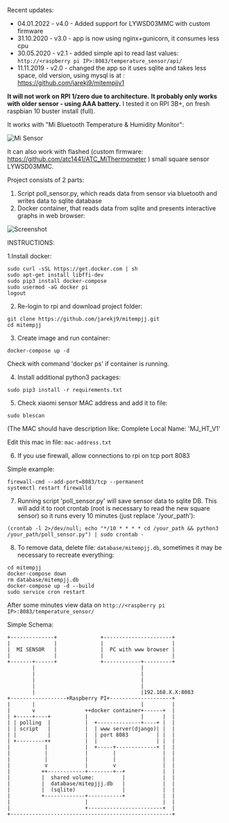 Recent updates:
- 04.01.2022 - v4.0 - Added support for LYWSD03MMC with custom firmware
- 31.10.2020 - v3.0 - app is now using nginx+gunicorn, it consumes less cpu
- 30.05.2020 - v2.1 - added simple api to read last values: ```http://<raspberry pi IP>:8083/temperature_sensor/api/```
- 11.11.2019 - v2.0 - changed the app so it uses sqlite and takes less space, old version, using mysql is at : https://github.com/jarekj9/mitempjjv1

**It will not work on RPI 1/zero due to architecture.**
**It probably only works with older sensor - using AAA battery.**
I tested it on RPI 3B+, on fresh raspbian 10 buster install (full).

It works with "Mi Bluetooth Temperature & Humidity Monitor":

![Mi Sensor](misensor.png?raw=true "Mi Sensor")

It can also work with flashed (custom firmware: https://github.com/atc1441/ATC_MiThermometer ) small square sensor LYWSD03MMC.

Project consists of 2 parts:
1. Script poll_sensor.py, which reads data from sensor via bluetooth and writes data to sqlite database
2. Docker container, that reads data from sqlite and presents interactive graphs in web browser:

![Screenshot](screenshot.jpg?raw=true "Screenshot")


INSTRUCTIONS:



1.Install docker:
```
sudo curl -sSL https://get.docker.com | sh
sudo apt-get install libffi-dev
sudo pip3 install docker-compose
sudo usermod -aG docker pi
logout
```

2. Re-login to rpi and download project folder: 
```
git clone https://github.com/jarekj9/mitempjj.git
cd mitempjj
```
3. Create image and run container:
```
docker-compose up -d
```
Check with command 'docker ps' if container is running.

4. Install additional python3 packages:
```
sudo pip3 install -r requirements.txt
```
5. Check xiaomi sensor MAC address and add it to file:
```
sudo blescan
```
(The MAC should have description like: Complete Local Name: 'MJ_HT_V1'

Edit this mac in file:
```mac-address.txt```


6. If you use firewall, allow connections to rpi on tcp port 8083

Simple example:

```
firewall-cmd --add-port=8083/tcp --permanent
systemctl restart firewalld
```
7. Running script 'poll_sensor.py' will save sensor data to sqlite DB.
This will add it to root crontab (root is necessary to read the new square sensor) so it runs every 10 minutes (just replace '/your_path'):
```
(crontab -l 2>/dev/null; echo "*/10 * * * * cd /your_path && python3 /your_path/poll_sensor.py") | sudo crontab - 
```

8. To remove data, delete file: ```database/mitempjj.db```, sometimes it may be necessary to recreate everything:
```
cd mitempjj
docker-compose down
rm database/mitempjj.db
docker-compose up -d --build
sudo service cron restart
```


After some minutes view data on ```http://<raspberry pi IP>:8083/temperature_sensor/```



Simple Schema:
```
+--------------+              +----------------------+
|              |              |                      |
|  MI SENSOR   |              |  PC with www browser |
|              |              |                      |
+-------+------+              +------------+---------+
        |                                  |
        |                                  |
        |                                  |
        |                                  |
        |                                  |192.168.X.X:8083
+------------------+Raspberry PI+--------------------+
|       |                                  |         |
|       v                ++docker container+------+  |
| +-----+----+           |                 |      |  |
| | polling  |           |  +--------------+----+ |  |
| | script   |           |  | www server(django)| |  |
| |          |           |  | port 8083         | |  |
| +---------++           |  |                   | |  |
|           |            |  +-----+-------------+ |  |
|           |            |        |               |  |
|           |            |        |               |  |
|           v            |        v               |  |
|          ++------------+--------+--+            |  |
|          |  shared volume:         |            |  |
|          |  database/mitepjjj.db   |            |  |
|          |  (sqlite)               |            |  |
|          +-------------+-----------+            |  |
|                        |                        |  |
|                        +------------------------+  |
+----------------------------------------------------+


```

